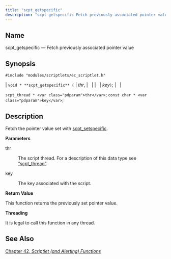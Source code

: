 ```yaml
---
title: "scpt_getspecific"
description: "scpt getspecific Fetch previously associated pointer value void scpt getspecific thr key scpt thread thr const char key Fetch the pointer value set with scpt setspecific thr The script thread For a description of this data type see Section 68 72 scpt thread key The key associated with the script..."
---
```


<a name="apis.scpt_getspecific"></a> 
## Name

scpt_getspecific — Fetch previously associated pointer value

## Synopsis

`#include "modules/scriptlets/ec_scriptlet.h"`

| `void * **scpt_getspecific** (` | <var class="pdparam">thr</var>, |   |
|   | <var class="pdparam">key</var>`)`; |   |

`scpt_thread * <var class="pdparam">thr</var>`;
`const char * <var class="pdparam">key</var>`;<a name="idp59148816"></a> 
## Description

Fetch the pointer value set with [scpt_setspecific](/momentum/3/3-api/apis-scpt-setspecific).

**<a name="idp59150592"></a> Parameters**

<dl class="variablelist">

<dt>thr</dt>

<dd>

The script thread. For a description of this data type see [“scpt_thread”](/momentum/3/3-api/structs-scpt-thread).

</dd>

<dt>key</dt>

<dd>

The key associated with the script.

</dd>

</dl>

**<a name="idp59156176"></a> Return Value**

This function returns the previously set pointer value.

**<a name="idp59157120"></a> Threading**

It is legal to call this function in any thread.

<a name="idp59158672"></a> 
## See Also

[Chapter 42, *Scriptlet (and Alerting) Functions*](script "Chapter 42. Scriptlet (and Alerting) Functions")